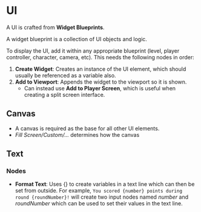 # UI

A UI is crafted from **Widget Blueprints**.

A widget blueprint is a collection of UI objects and logic.

To display the UI, add it within any appropriate blueprint (level, player controller, character, camera, etc). This needs the following nodes in order:
1. **Create Widget**: Creates an instance of the UI element, which should usually be referenced as a variable also.
2. **Add to Viewport**: Appends the widget to the viewport so it is shown.
   - Can instead use **Add to Player Screen**, which is useful when creating a split screen interface.

## Canvas

- A canvas is required as the base for all other UI elements.
- *Fill Screen/Custom/...* determines how the canvas

## Text

### Nodes

- **Format Text**: Uses {} to create variables in a text line which can then be set from outside. For example, `You scored {number} points during round {roundNumber}!` will create two input nodes named _number_ and _roundNumber_ which can be used to set their values in the text line.
